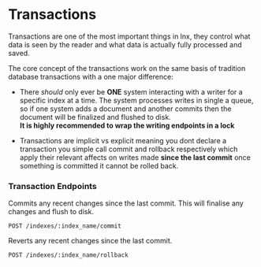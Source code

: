# Transactions

Transactions are one of the most important things in lnx, they control what data is seen by
the reader and what data is actually fully processed and saved.

The core concept of the transactions work on the same basis of tradition database transactions
with a one major difference:

- There *should* only ever be **ONE** system interacting with a writer for a specific index at a time.
The system processes writes in single a queue, so if one system adds a document and another commits
then the document will be finalized and flushed to disk.</br> 
**It is highly recommended to wrap the writing endpoints in a lock**

- Transactions are implicit vs explicit meaning you dont declare a transaction
you simple call commit and rollback respectively which apply their relevant affects
on writes made **since the last commit** once something is committed it cannot be rolled back.

### Transaction Endpoints
Commits any recent changes since the last commit.
This will finalise any changes and flush to disk.
```
POST /indexes/:index_name/commit
```

Reverts any recent changes since the last commit.
```
POST /indexes/:index_name/rollback
```
